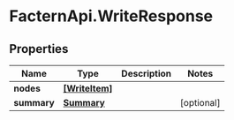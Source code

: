 # FacternApi.WriteResponse

## Properties
Name | Type | Description | Notes
------------ | ------------- | ------------- | -------------
**nodes** | [**[WriteItem]**](WriteItem.md) |  | 
**summary** | [**Summary**](Summary.md) |  | [optional] 


